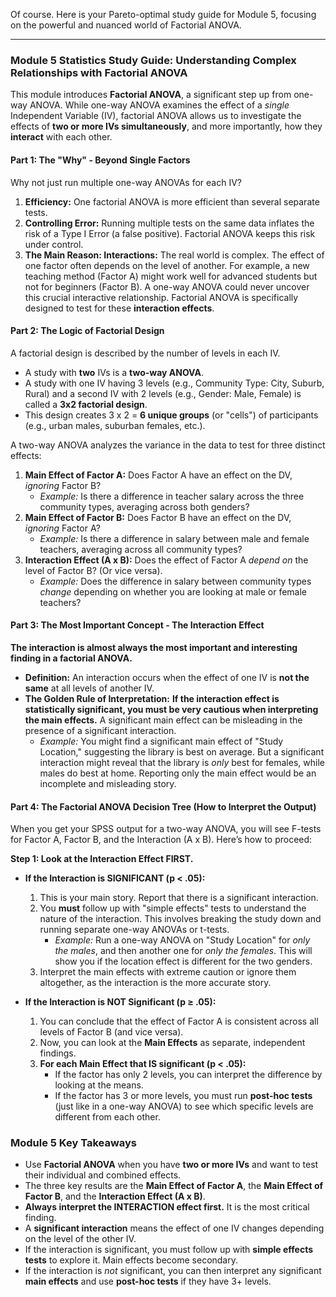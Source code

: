 Of course. Here is your Pareto-optimal study guide for Module 5, focusing on the powerful and nuanced world of Factorial ANOVA.

---

### **Module 5 Statistics Study Guide: Understanding Complex Relationships with Factorial ANOVA**

This module introduces **Factorial ANOVA**, a significant step up from one-way ANOVA. While one-way ANOVA examines the effect of a _single_ Independent Variable (IV), factorial ANOVA allows us to investigate the effects of **two or more IVs simultaneously**, and more importantly, how they **interact** with each other.

#### **Part 1: The "Why" - Beyond Single Factors**

Why not just run multiple one-way ANOVAs for each IV?

1.  **Efficiency:** One factorial ANOVA is more efficient than several separate tests.
2.  **Controlling Error:** Running multiple tests on the same data inflates the risk of a Type I Error (a false positive). Factorial ANOVA keeps this risk under control.
3.  **The Main Reason: Interactions:** The real world is complex. The effect of one factor often depends on the level of another. For example, a new teaching method (Factor A) might work well for advanced students but not for beginners (Factor B). A one-way ANOVA could never uncover this crucial interactive relationship. Factorial ANOVA is specifically designed to test for these **interaction effects**.

#### **Part 2: The Logic of Factorial Design**

A factorial design is described by the number of levels in each IV.

- A study with **two** IVs is a **two-way ANOVA**.
- A study with one IV having 3 levels (e.g., Community Type: City, Suburb, Rural) and a second IV with 2 levels (e.g., Gender: Male, Female) is called a **3x2 factorial design**.
- This design creates 3 x 2 = **6 unique groups** (or "cells") of participants (e.g., urban males, suburban females, etc.).

A two-way ANOVA analyzes the variance in the data to test for three distinct effects:

1.  **Main Effect of Factor A:** Does Factor A have an effect on the DV, _ignoring_ Factor B?
    - _Example:_ Is there a difference in teacher salary across the three community types, averaging across both genders?
2.  **Main Effect of Factor B:** Does Factor B have an effect on the DV, _ignoring_ Factor A?
    - _Example:_ Is there a difference in salary between male and female teachers, averaging across all community types?
3.  **Interaction Effect (A x B):** Does the effect of Factor A _depend on_ the level of Factor B? (Or vice versa).
    - _Example:_ Does the difference in salary between community types _change_ depending on whether you are looking at male or female teachers?

#### **Part 3: The Most Important Concept - The Interaction Effect**

**The interaction is almost always the most important and interesting finding in a factorial ANOVA.**

- **Definition:** An interaction occurs when the effect of one IV is **not the same** at all levels of another IV.
- **The Golden Rule of Interpretation:** **If the interaction effect is statistically significant, you must be very cautious when interpreting the main effects.** A significant main effect can be misleading in the presence of a significant interaction.
  - _Example:_ You might find a significant main effect of "Study Location," suggesting the library is best on average. But a significant interaction might reveal that the library is _only_ best for females, while males do best at home. Reporting only the main effect would be an incomplete and misleading story.

#### **Part 4: The Factorial ANOVA Decision Tree (How to Interpret the Output)**

When you get your SPSS output for a two-way ANOVA, you will see F-tests for Factor A, Factor B, and the Interaction (A x B). Here’s how to proceed:

**Step 1: Look at the Interaction Effect FIRST.**

- **If the Interaction is SIGNIFICANT (p < .05):**

  1.  This is your main story. Report that there is a significant interaction.
  2.  You **must** follow up with "simple effects" tests to understand the nature of the interaction. This involves breaking the study down and running separate one-way ANOVAs or t-tests.
      - _Example:_ Run a one-way ANOVA on "Study Location" for _only the males_, and then another one for _only the females_. This will show you if the location effect is different for the two genders.
  3.  Interpret the main effects with extreme caution or ignore them altogether, as the interaction is the more accurate story.

- **If the Interaction is NOT Significant (p ≥ .05):**
  1.  You can conclude that the effect of Factor A is consistent across all levels of Factor B (and vice versa).
  2.  Now, you can look at the **Main Effects** as separate, independent findings.
  3.  **For each Main Effect that IS significant (p < .05):**
      - If the factor has only 2 levels, you can interpret the difference by looking at the means.
      - If the factor has 3 or more levels, you must run **post-hoc tests** (just like in a one-way ANOVA) to see which specific levels are different from each other.

### **Module 5 Key Takeaways**

- Use **Factorial ANOVA** when you have **two or more IVs** and want to test their individual and combined effects.
- The three key results are the **Main Effect of Factor A**, the **Main Effect of Factor B**, and the **Interaction Effect (A x B)**.
- **Always interpret the INTERACTION effect first.** It is the most critical finding.
- A **significant interaction** means the effect of one IV changes depending on the level of the other IV.
- If the interaction is significant, you must follow up with **simple effects tests** to explore it. Main effects become secondary.
- If the interaction is _not_ significant, you can then interpret any significant **main effects** and use **post-hoc tests** if they have 3+ levels.
